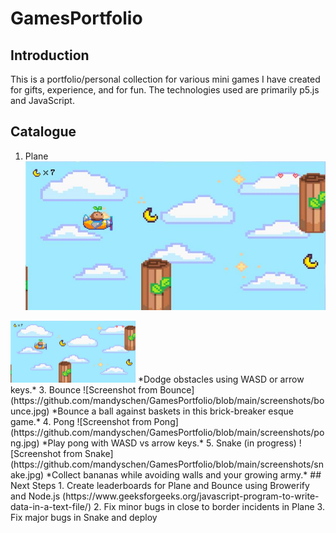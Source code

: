 # GamesPortfolio
## Introduction
This is a portfolio/personal collection for various mini games I have created for gifts, experience, and for fun. The technologies used are primarily p5.js and JavaScript.
## Catalogue
1. Plane  
![Screenshot from Plane](https://github.com/mandyschen/GamesPortfolio/blob/main/screenshots/plane.jpg)
<img src="screenshots/plane.jpg" width="200" />
*Dodge obstacles using WASD or arrow keys.*
3. Bounce  
![Screenshot from Bounce](https://github.com/mandyschen/GamesPortfolio/blob/main/screenshots/bounce.jpg)  
*Bounce a ball against baskets in this brick-breaker esque game.*
4. Pong  
![Screenshot from Pong](https://github.com/mandyschen/GamesPortfolio/blob/main/screenshots/pong.jpg)  
*Play pong with WASD vs arrow keys.*
5. Snake (in progress)  
![Screenshot from Snake](https://github.com/mandyschen/GamesPortfolio/blob/main/screenshots/snake.jpg)   
*Collect bananas while avoiding walls and your growing army.*
## Next Steps
1. Create leaderboards for Plane and Bounce using Browerify and Node.js (https://www.geeksforgeeks.org/javascript-program-to-write-data-in-a-text-file/)
2. Fix minor bugs in close to border incidents in Plane
3. Fix major bugs in Snake and deploy
